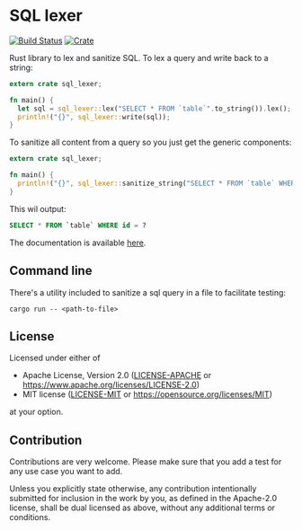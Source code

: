 # SQL lexer

[![Build Status](https://appsignal.semaphoreci.com/badges/sql_lexer/branches/main.svg)](https://appsignal.semaphoreci.com/projects/sql_lexer)
[![Crate](http://meritbadge.herokuapp.com/sql_lexer)](https://crates.io/crates/sql_lexer)

Rust library to lex and sanitize SQL. To lex a query and write back to a string:

```rust
extern crate sql_lexer;

fn main() {
  let sql = sql_lexer::lex("SELECT * FROM `table`".to_string()).lex();
  println!("{}", sql_lexer::write(sql));
}
```

To sanitize all content from a query so you just get the generic
components:

```rust
extern crate sql_lexer;

fn main() {
  println!("{}", sql_lexer::sanitize_string("SELECT * FROM `table` WHERE id = 1".to_string()));
}
```

This wil output:

```sql
SELECT * FROM `table` WHERE id = ?
```

The documentation is available [here](https://docs.rs/sql_lexer/0.9.1/sql_lexer/).

## Command line

There's a utility included to sanitize a sql query in a file to
facilitate testing:

```
cargo run -- <path-to-file>
```

## License

Licensed under either of

 * Apache License, Version 2.0 ([LICENSE-APACHE](LICENSE-APACHE) or https://www.apache.org/licenses/LICENSE-2.0)
 * MIT license ([LICENSE-MIT](LICENSE-MIT) or https://opensource.org/licenses/MIT)

at your option.

## Contribution

Contributions are very welcome. Please make sure that you add a test for any use case you want to add.

Unless you explicitly state otherwise, any contribution intentionally submitted for inclusion in the work by you, as defined in the Apache-2.0 license, shall be dual licensed as above, without any additional terms or conditions.
